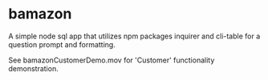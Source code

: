 # bamazon
A simple node sql app that utilizes npm packages inquirer and cli-table for a question prompt and formatting.

See bamazonCustomerDemo.mov for 'Customer' functionality demonstration.